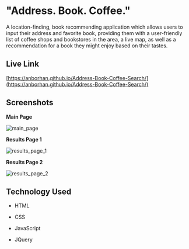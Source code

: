 # "Address. Book. Coffee."

A location-finding, book recommending application which allows users to input their address and favorite book, providing them with a user-friendly list of coffee shops and bookstores in the area, a live map, as well as a recommendation for a book they might enjoy based on their tastes.

## Live Link

[https://anborhan.github.io/Address-Book-Coffee-Search/](https://anborhan.github.io/Address-Book-Coffee-Search/)

## Screenshots

**Main Page**

![main_page](https://i.imgur.com/bt09B4i.jpg)

**Results Page 1**

![results_page_1](https://i.imgur.com/n9TwifE.png)

**Results Page 2**

![results_page_2](https://i.imgur.com/bJpa0tf.png)

## Technology Used

* HTML

* CSS

* JavaScript

* JQuery

